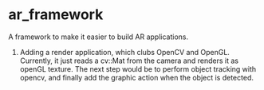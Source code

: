 ar_framework
============

A framework to make it easier to build AR applications.

1. Adding a render application, which clubs OpenCV and OpenGL. Currently, it just reads a cv::Mat from the camera and renders it as openGL texture. The next step would be to perform object tracking with opencv, and finally add the graphic action when the object is detected.
